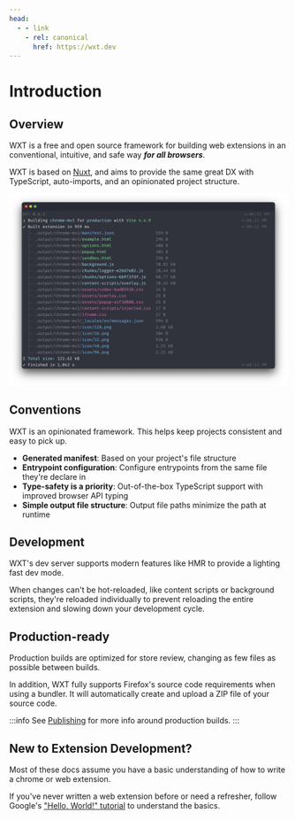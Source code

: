 ```yaml
---
head:
  - - link
    - rel: canonical
      href: https://wxt.dev
---
```


# Introduction

## Overview

WXT is a free and open source framework for building web extensions in an conventional, intuitive, and safe way **_for all browsers_**.

WXT is based on [Nuxt](https://nuxt.com), and aims to provide the same great DX with TypeScript, auto-imports, and an opinionated project structure.

![Example build output](../assets/cli-output.png)

## Conventions

WXT is an opinionated framework. This helps keep projects consistent and easy to pick up.

- **Generated manifest**: Based on your project's file structure
- **Entrypoint configuration**: Configure entrypoints from the same file they're declare in
- **Type-safety is a priority**: Out-of-the-box TypeScript support with improved browser API typing
- **Simple output file structure**: Output file paths minimize the path at runtime

## Development

WXT's dev server supports modern features like HMR to provide a lighting fast dev mode.

When changes can't be hot-reloaded, like content scripts or background scripts, they're reloaded individually to prevent reloading the entire extension and slowing down your development cycle.

## Production-ready

Production builds are optimized for store review, changing as few files as possible between builds.

In addition, WXT fully supports Firefox's source code requirements when using a bundler. It will automatically create and upload a ZIP file of your source code.

:::info
See [Publishing](./publishing) for more info around production builds.
:::

## New to Extension Development?

Most of these docs assume you have a basic understanding of how to write a chrome or web extension.

If you've never written a web extension before or need a refresher, follow Google's ["Hello, World!" tutorial](https://developer.chrome.com/docs/extensions/get-started/tutorial/hello-world) to understand the basics.

